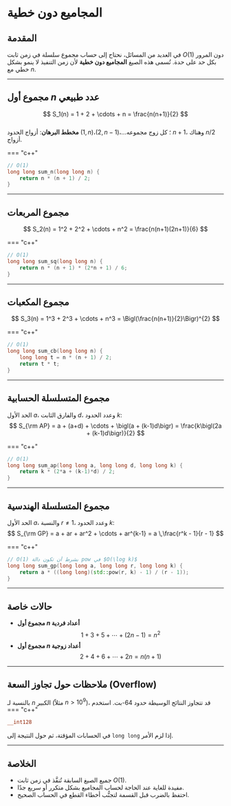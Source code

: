 # المجاميع دون خطية

## المقدمة  
في العديد من المسائل، نحتاج إلى حساب مجموع سلسلة في زمن ثابت $O(1)$ دون المرور بكل حد على حدة. تُسمى هذه الصيغ **المجاميع دون خطية** لأن زمن التنفيذ لا ينمو بشكل خطي مع $n$.

---

## مجموع أول $n$ عدد طبيعي  
$$
S_1(n) = 1 + 2 + \cdots + n = \frac{n(n+1)}{2}
$$  
**مخطط البرهان**: أزواج الحدود $(1,n)، (2,n-1)، \dots$؛ كل زوج مجموعه $n+1$، وهناك $n/2$ أزواج.  

=== "c++"

```cpp
// O(1)
long long sum_n(long long n) {
    return n * (n + 1) / 2;
}
```

---

## مجموع المربعات  
$$
S_2(n) = 1^2 + 2^2 + \cdots + n^2 = \frac{n(n+1)(2n+1)}{6}
$$  

=== "c++"

```cpp
// O(1)
long long sum_sq(long long n) {
    return n * (n + 1) * (2*n + 1) / 6;
}
```

---

## مجموع المكعبات  
$$
S_3(n) = 1^3 + 2^3 + \cdots + n^3 = \Bigl(\frac{n(n+1)}{2}\Bigr)^{2}
$$  

=== "c++"

```cpp
// O(1)
long long sum_cb(long long n) {
    long long t = n * (n + 1) / 2;
    return t * t;
}
```

---

## مجموع المتسلسلة الحسابية  
الحد الأول $a$، والفارق الثابت $d$، وعدد الحدود $k$:  
$$
S_{\rm AP} = a + (a+d) + \cdots + \bigl(a + (k-1)d\bigr)
= \frac{k\bigl(2a + (k-1)d\bigr)}{2}
$$  

=== "c++"

```cpp
// O(1)
long long sum_ap(long long a, long long d, long long k) {
    return k * (2*a + (k-1)*d) / 2;
}
```

---

## مجموع المتسلسلة الهندسية  
الحد الأول $a$، والنسبة $r \neq 1$، وعدد الحدود $k$:  
$$
S_{\rm GP}
= a + ar + ar^2 + \cdots + ar^{k-1}
= a \,\frac{r^k - 1}{r - 1}
$$  

=== "c++"

```cpp
// O(1) بشرط أن تكون دالة pow في $O(\log k)$
long long sum_gp(long long a, long long r, long long k) {
    return a * ((long long)(std::pow(r, k) - 1) / (r - 1));
}
```

---

## حالات خاصة  
- **مجموع أول $n$ أعداد فردية**  
  $$
    1 + 3 + 5 + \cdots + (2n-1) = n^2
  $$
- **مجموع أول $n$ أعداد زوجية**  
  $$
    2 + 4 + 6 + \cdots + 2n = n(n+1)
  $$

---

## ملاحظات حول تجاوز السعة (Overflow)  
بالنسبة لـ $n$ الكبير (مثلاً $n>10^9$)، قد تتجاوز النتائج الوسيطة حدود 64-بت. استخدم  
=== "c++"

```cpp
__int128
```  
في الحسابات المؤقتة، ثم حول النتيجة إلى `long long` إذا لزم الأمر.

---

## الخلاصة  
- جميع الصيغ السابقة تُنفَّذ في زمن ثابت $O(1)$.  
- مفيدة للغاية عند الحاجة لحساب المجاميع بشكل متكرر أو سريع جدًا.  
- احتفظ بالضرب قبل القسمة لتجنُّب أخطاء القطع في الحساب الصحيح.
